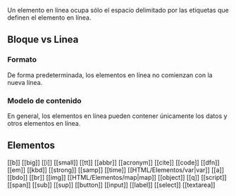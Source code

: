 Un elemento en línea ocupa sólo el espacio delimitado por las etiquetas que definen el elemento en línea.

## Bloque vs Linea

### Formato

De forma predeterminada, los elementos en línea no comienzan con la nueva línea.

### Modelo de contenido

En general, los elementos en línea pueden contener únicamente los datos y otros elementos en línea.

## Elementos

[[b]]
[[big]]
[[i]]
[[small]]
[[tt]]
[[abbr]]
[[acronym]]
[[cite]]
[[code]]
[[dfn]]
[[em]]
[[kbd]]
[[strong]]
[[samp]]
[[time]]
[[HTML/Elementos/var|var]]
[[a]]
[[bdo]]
[[br]]
[[img]]
[[HTML/Elementos/map|map]]
[[object]]
[[q]]
[[script]]
[[span]]
[[sub]]
[[sup]]
[[button]]
[[input]]
[[label]]
[[select]]
[[textarea]]
